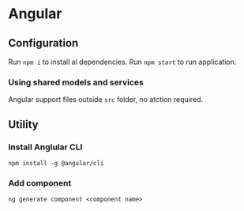 # Angular

## Configuration

Run `npm i` to install al dependencies.
Run `npm start` to run application.

### Using shared models and services

Angular support files outside `src` folder, no atction required.

## Utility

### Install Anglular CLI

`npm install -g @angular/cli`

### Add component

`ng generate component <component name>`
